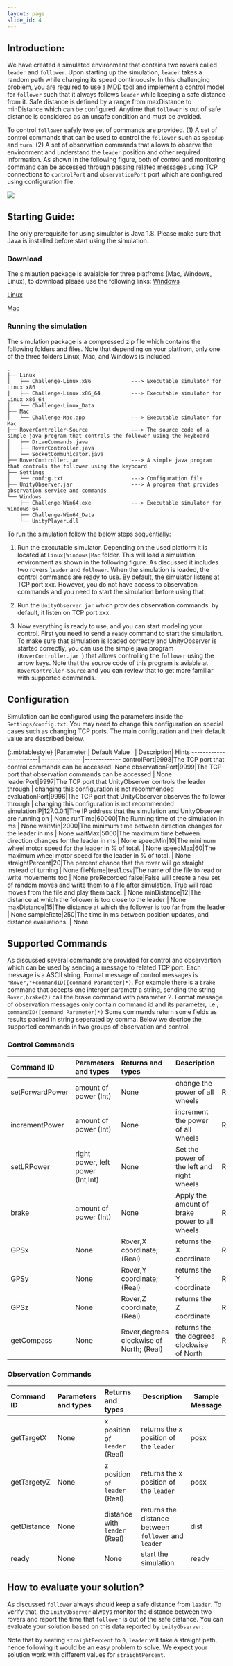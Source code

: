 ```yaml
---
layout: page
slide_id: 4
---
```


## Introduction:
We have created a simulated environment that contains two rovers called `leader` and `follower`. Upon starting up the simulation, `leader` takes a random path while changing its speed continuously. In this challenging problem, you are required to use a MDD tool and implement a control model for `follower` such that it always follows `leader` while keeping a safe distance from it. Safe distance is defined by a range from maxDistance to minDistance which can be configured.  Anytime that `follower` is out of safe distance is considered as an unsafe condition and must be avoided.

 To control `follower` safely two set of commands are provided. (1) A set of control commands that can be used to control the `follower` such as `speedup` and `turn`. (2) A set of observation commands that allows to observe the environment and understand the `leader` position and other required information. As shown in the following figure, both of control and monitoring command can be accessed through passing related messages using TCP connections to `controlPort` and `observationPort` port which are configured using configuration file.   

<img  align="middle" src="assets/images/challangeProblem.png">





## Starting Guide:
The only prerequisite for using simulator is Java 1.8. Please make sure that Java is installed before start using the simulation. 

### Download 
The simlaution package is avaialble for three platfroms (Mac, Windows, Linux), to download please use the following links:
[Windows]() 

[Linux]() 

[Mac]() 


### Running the simulation
The simulation package is a compressed zip file which  contains the following folders and files. 
Note that depending on your platfrom, only one of the three folders Linux, Mac, and Windows is included. 

```
.
├── Linux
│   ├── Challenge-Linux.x86             ---> Executable simulator for Linux x86
│   ├── Challenge-Linux.x86_64          ---> Executable simulator for Linux x86_64
│   └── Challenge-Linux_Data
├── Mac
│   └── Challenge-Mac.app               ---> Executable simulator for Mac
├── RoverController-Source              ---> The source code of a simple java program that controls the follower using the keyboard
│   ├── DriveCommands.java
│   ├── RoverController.java
│   └── SocketCommunicator.java
├── RoverController.jar                 ---> A simple java program that controls the follower using the keyboard
├── Settings
│   └── config.txt                      ---> Configuration file 
├── UnityObserver.jar                   ---> A program that provides observation service and commands 
└── Windows
    ├── Challenge-Win64.exe             ---> Executable simulator for Windows 64 
    ├── Challenge-Win64_Data
    └── UnityPlayer.dll

```
To run the simulation follow the below steps sequentially:

1. Run the executable simulator. Depending on the used platform it is located at `Linux|Windows|Mac` folder. This will load a simulation environment as shown in the following figure. As discussed it includes two rovers `leader` and `follower`. When the simulation is loaded, the control commands are ready to use. By default, the simulator listens at TCP port xxx. However, you do not have access to observation commands and you need to start the simulation before using that. 

2. Run the  `UnityObserver.jar` which provides observation commands. by default, it listen on TCP port xxx. 

3. Now everything is ready to use, and you can start modeling your control. First you need to send a `ready` command to start the simulation. To make sure that simulation is loaded correctly and UnityObserver is started correctly, you can use the simple java program (`RoverController.jar `) that allows controlling the `follower` using the arrow keys. Note that the source code of this program is aviable at `RoverController-Source` and you can review that to get more familiar with supported commands.


## Configuration
Simulation can be configured using the parameters inside the `Settings/config.txt`. You may need to change this configuration on special cases such as changing TCP ports. The main configuration and their default value are described below.

{:.mbtablestyle}
|Parameter             | Default Value &nbsp; | Description| Hints
-----------------------| --------------       |-------------
controlPort|9998|The TCP port that control commands can be accessed| None
observationPort|9999|The TCP port that observation commands can be accessed | None
leaderPort|9997|The TCP port that UnityObserver controls the leader through | changing this configuration is not recommended
evaluationPort|9996|The TCP port that UnityObserver observes the follower through | changing this configuration is not recommended
simulationIP|127.0.0.1|The IP address that the simulation and UnityObserver are running on | None
runTime|60000|The Running time of the simulation in ms | None
waitMin|2000|The minimum time between direction changes for the leader in ms | None
waitMax|5000|The maximum time between direction changes for the leader in ms | None
speedMin|10|The minimum wheel motor speed for the leader in % of total. | None
speedMax|60|The maximum wheel motor speed for the leader in % of total. | None
straightPercent|20|The percent chance that the rover will go straight instead of turning | None
fileName|test1.csv|The name of the file to read or write movements too | None
preRecorded|false|False will create a new set of random moves and write them to a file after simulation, True will read moves from the file and play them back. | None
minDistance|12|The distance at which the follower is too close to the leader | None
maxDistance|15|The distance at which the follower is too far from the leader | None
sampleRate|250|The time in ms between position updates, and distance evaluations. | None


## Supported Commands
As discussed several commands are provided for control and observartion which can be used by sending a message to related TCP port. Each message is a ASCII string. Format message of control messages is   `"Rover,"+commandID([command Parameter]*)`. For example there is a `brake` command that accepts one interger parametr a string,  sending the string  `Rover,brake(2)` call the brake command with parameter 2.  Format message of observation messages only contain command id and its parameter, i.e., `commandID([command Parameter]*)`
Some commands return some fields as results packed in string seperated by comma. Below we decribe the supported commands in two groups of observation and control.

### Control Commands

|Command ID            | Parameters and types &nbsp;       | Returns and types &nbsp;    | Description   &nbsp;                                        | Sample Message |
:-----------------------| :--------------   |:-------------| ------------                                                | ---------------|
setForwardPower        | amount of power  (Int)              | None         | change the power of all wheels   |Rover,setForwardPower(int)|
incrementPower         | amount of power  (Int)              | None         | increment the power of all wheels |Rover,incrementPower(int) | 
setLRPower         | right power, left power     (Int,Int)            | None         | Set the power of the left and right wheels |Rover,setLRPower(int,int) | 
brake         | amount of power    (Int)            | None         | Apply the amount of brake power to all wheels |Rover,brake(int) | 
GPSx         | None                | Rover,X coordinate; (Real)         | returns the X coordinate |Rover,GPSx() | 
GPSy         | None                | Rover,Y coordinate; (Real)       	| returns the Y coordinate |Rover,GPSy() | 
GPSz         | None                | Rover,Z coordinate; (Real)       	| returns the Z coordinate |Rover,GPSz() | 
getCompass         | None                | Rover,degrees clockwise of North; (Real)        | returns the the degrees clockwise of North |Rover,getCompass()| 



### Observation Commands  

|Command ID            | Parameters and types &nbsp;       | Returns and types &nbsp;    | Description   &nbsp;                                        | Sample Message |
:-----------------------| :--------------   |:------------- | ------------                                                | ---------------|
getTargetX        | None               | x position of  `leader`     (Real)  | returns the x position of the `leader`   |posx|
getTargetyZ       | None               | z position of  `leader`       (Real) | returns the x position of the `leader`   |posx|
getDistance         | None                 | distance with  `leader`    (Real)    | returns the distance between `follower` and `leader` |dist| 
ready         | None               | None         | start the simulation | ready| 


## How to evaluate your solution?
As discussed `follower` always should keep a safe distance from `leader`. To verify that, the `UnityObserver` always monitor the distance between two rovers and report the time that `follower` is out of the safe distance. You can evaluate your solution based on this data reported by `UnityObserver`.

Note that by seeting  `straightPercent` to `0`, `leader` will take a straight path, hence following it would be an easy problem to solve. We expect your solution work with different values for `straightPercent`.






